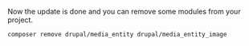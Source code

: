 Now the update is done and you can remove some modules from your project.
```
composer remove drupal/media_entity drupal/media_entity_image
```
